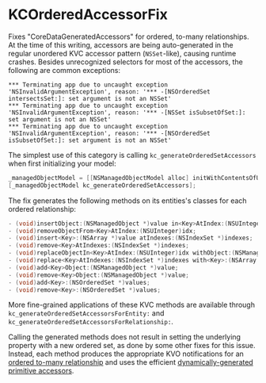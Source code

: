 KCOrderedAccessorFix
====================

Fixes "CoreDataGeneratedAccessors" for ordered, to-many relationships. At the time of this writing, accessors are being auto-generated in the regular unordered KVC accessor pattern (`NSSet`-like), causing runtime crashes. Besides unrecognized selectors for most of the accessors, the following are common exceptions:

```
*** Terminating app due to uncaught exception 'NSInvalidArgumentException', reason: '*** -[NSOrderedSet intersectsSet:]: set argument is not an NSSet'
*** Terminating app due to uncaught exception 'NSInvalidArgumentException', reason: '*** -[NSSet isSubsetOfSet:]: set argument is not an NSSet'
*** Terminating app due to uncaught exception 'NSInvalidArgumentException', reason: '*** -[NSOrderedSet isSubsetOfSet:]: set argument is not an NSSet'
```

The simplest use of this category is calling `kc_generateOrderedSetAccessors` when first initializing your model:

```objective-c
_managedObjectModel = [[NSManagedObjectModel alloc] initWithContentsOfURL:modelURL];
[_managedObjectModel kc_generateOrderedSetAccessors];
```

The fix generates the following methods on its entities's classes for each ordered relationship:

```objective-c
- (void)insertObject:(NSManagedObject *)value in<Key>AtIndex:(NSUInteger)idx;
- (void)removeObjectFrom<Key>AtIndex:(NSUInteger)idx;
- (void)insert<Key>:(NSArray *)value atIndexes:(NSIndexSet *)indexes;
- (void)remove<Key>AtIndexes:(NSIndexSet *)indexes;
- (void)replaceObjectIn<Key>AtIndex:(NSUInteger)idx withObject:(NSManagedObject *)value;
- (void)replace<Key>AtIndexes:(NSIndexSet *)indexes with<Key>:(NSArray *)values;
- (void)add<Key>Object:(NSManagedObject *)value;
- (void)remove<Key>Object:(NSManagedObject *)value;
- (void)add<Key>:(NSOrderedSet *)values;
- (void)remove<Key>:(NSOrderedSet *)values;
```

More fine-grained applications of these KVC methods are available through `kc_generateOrderedSetAccessorsForEntity:` and `kc_generateOrderedSetAccessorsForRelationship:`.

Calling the generated methods does not result in setting the underlying property with a new ordered set, as done by some other fixes for this issue. Instead, each method produces the appropriate KVO notifications for an [ordered to-many relationship](http://developer.apple.com/library/mac/documentation/cocoa/conceptual/KeyValueObserving/Articles/KVOCompliance.html#//apple_ref/doc/uid/20002178-SW3) and uses the efficient [dynamically-generated primitive accessors](https://developer.apple.com/library/mac/#documentation/Cocoa/Reference/CoreDataFramework/Classes/NSManagedObject_Class/Reference/NSManagedObject.html#//apple_ref/occ/instm/NSManagedObject/primitiveValueForKey:).
